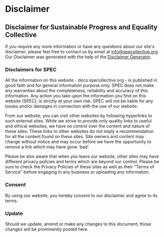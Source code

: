 # Disclaimer

## Disclaimer for Sustainable Progress and Equality Collective

If you require any more information or have any questions about our site's disclaimer, please feel free to contact us by email at info@specollective.org. Our Disclaimer was generated with the help of the [Disclaimer Generator](https://www.disclaimergenerator.net).

### Disclaimers for SPEC

All the information on this website - docs.specollective.org - is published in good faith and for general information purpose only. SPEC does not make any warranties about the completeness, reliability and accuracy of this information. Any action you take upon the information you find on this website (SPEC), is strictly at your own risk. SPEC will not be liable for any losses and/or damages in connection with the use of our website.

From our website, you can visit other websites by following hyperlinks to such external sites. While we strive to provide only quality links to useful and ethical websites, we have no control over the content and nature of these sites. These links to other websites do not imply a recommendation for all the content found on these sites. Site owners and content may change without notice and may occur before we have the opportunity to remove a link which may have gone 'bad'.

Please be also aware that when you leave our website, other sites may have different privacy policies and terms which are beyond our control. Please be sure to check the Privacy Policies of these sites as well as their "Terms of Service" before engaging in any business or uploading any information.

### Consent

By using our website, you hereby consent to our disclaimer and agree to its terms.

### Update

Should we update, amend or make any changes to this document, those changes will be prominently posted here.
